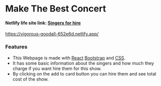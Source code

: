 # Make The Best Concert #

 #### Netlify life site link:  [Singers for hire](https://vigorous-goodall-652e6d.netlify.app/)
 <https://vigorous-goodall-652e6d.netlify.app/>
 
### Features
* This Webpage is made with [React](https://reactjs.org/) [Bootstrap](https://getbootstrap.com/) and [CSS](https://developer.mozilla.org/en-US/docs/Web/CSS).
* It has some basic information about the singers and how much they charge if you want hire them for this show.
* By clicking on the add to card button you can hire them and see total cost of the show.
 
